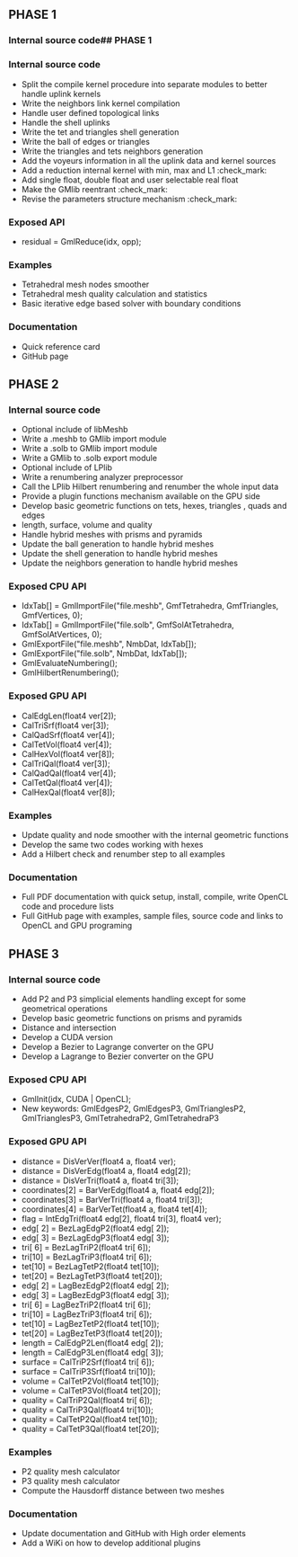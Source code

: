 ## PHASE 1

### Internal source code## PHASE 1

### Internal source code

- Split the compile kernel procedure into separate modules to better handle uplink kernels
- Write the neighbors link kernel compilation
- Handle user defined topological links
- Handle the shell uplinks
- Write the tet and triangles shell generation
- Write the ball of edges or triangles
- Write the triangles and tets neighbors generation
- Add the voyeurs information in all the uplink data and kernel sources
- Add a reduction internal kernel with min, max and L1 :check_mark:
- Add single float, double float and user selectable real float
- Make the GMlib reentrant :check_mark:
- Revise the parameters structure mechanism :check_mark:

### Exposed API

- residual = GmlReduce(idx, opp);

### Examples

- Tetrahedral mesh nodes smoother
- Tetrahedral mesh quality calculation and statistics
- Basic iterative edge based solver with boundary conditions

### Documentation

- Quick reference card
- GitHub page


## PHASE 2

### Internal source code

- Optional include of libMeshb
- Write a .meshb to GMlib import module
- Write a .solb to GMlib import module
- Write a GMlib to .solb export module
- Optional include of LPlib
- Write a renumbering analyzer preprocessor
- Call the LPlib Hilbert renumbering and renumber the whole input data
- Provide a plugin functions mechanism available on the GPU side
- Develop basic geometric functions on tets, hexes, triangles , quads and edges
- length, surface, volume and quality
- Handle hybrid meshes with prisms and pyramids
- Update the ball generation to handle hybrid meshes
- Update the shell generation to handle hybrid meshes
- Update the neighbors generation to handle hybrid meshes

### Exposed CPU API

- IdxTab[] = GmlImportFile("file.meshb", GmfTetrahedra, GmfTriangles, GmfVertices, 0);
- IdxTab[] = GmlImportFile("file.solb", GmfSolAtTetrahedra, GmfSolAtVertices, 0);
- GmlExportFile("file.meshb", NmbDat, IdxTab[]);
- GmlExportFile("file.solb", NmbDat, IdxTab[]);
- GmlEvaluateNumbering();
- GmlHilbertRenumbering();

### Exposed GPU API

- CalEdgLen(float4 ver[2]);
- CalTriSrf(float4 ver[3]);
- CalQadSrf(float4 ver[4]);
- CalTetVol(float4 ver[4]);
- CalHexVol(float4 ver[8]);
- CalTriQal(float4 ver[3]);
- CalQadQal(float4 ver[4]);
- CalTetQal(float4 ver[4]);
- CalHexQal(float4 ver[8]);

### Examples

- Update quality and node smoother with the internal geometric functions
- Develop the same two codes working with hexes
- Add a Hilbert check and renumber step to all examples

### Documentation

- Full PDF documentation with quick setup, install, compile, write OpenCL code and procedure lists
- Full GitHub page with examples, sample files, source code and links to OpenCL and GPU programing


## PHASE 3

### Internal source code

- Add P2 and P3 simplicial elements handling except for some geometrical operations
- Develop basic geometric functions on prisms and pyramids
- Distance and intersection
- Develop a CUDA version
- Develop a Bezier to Lagrange converter on the GPU
- Develop a Lagrange to Bezier converter on the GPU

### Exposed CPU API

- GmlInit(idx, CUDA | OpenCL);
- New keywords: GmlEdgesP2, GmlEdgesP3, GmlTrianglesP2, GmlTrianglesP3, GmlTetrahedraP2, GmlTetrahedraP3

### Exposed GPU API

- distance = DisVerVer(float4 a, float4 ver);
- distance = DisVerEdg(float4 a, float4 edg[2]);
- distance = DisVerTri(float4 a, float4 tri[3]);
- coordinates[2] = BarVerEdg(float4 a, float4 edg[2]);
- coordinates[3] = BarVerTri(float4 a, float4 tri[3]);
- coordinates[4] = BarVerTet(float4 a, float4 tet[4]);
- flag = IntEdgTri(float4 edg[2], float4 tri[3], float4 ver);
- edg[ 2] = BezLagEdgP2(float4 edg[ 2]);
- edg[ 3] = BezLagEdgP3(float4 edg[ 3]);
- tri[ 6] = BezLagTriP2(float4 tri[ 6]);
- tri[10] = BezLagTriP3(float4 tri[ 6]);
- tet[10] = BezLagTetP2(float4 tet[10]);
- tet[20] = BezLagTetP3(float4 tet[20]);
- edg[ 2] = LagBezEdgP2(float4 edg[ 2]);
- edg[ 3] = LagBezEdgP3(float4 edg[ 3]);
- tri[ 6] = LagBezTriP2(float4 tri[ 6]);
- tri[10] = LagBezTriP3(float4 tri[ 6]);
- tet[10] = LagBezTetP2(float4 tet[10]);
- tet[20] = LagBezTetP3(float4 tet[20]);
- length  = CalEdgP2Len(float4 edg[ 2]);
- length  = CalEdgP3Len(float4 edg[ 3]);
- surface = CalTriP2Srf(float4 tri[ 6]);
- surface = CalTriP3Srf(float4 tri[10]);
- volume  = CalTetP2Vol(float4 tet[10]);
- volume  = CalTetP3Vol(float4 tet[20]);
- quality = CalTriP2Qal(float4 tri[ 6]);
- quality = CalTriP3Qal(float4 tri[10]);
- quality = CalTetP2Qal(float4 tet[10]);
- quality = CalTetP3Qal(float4 tet[20]);

### Examples

- P2 quality mesh calculator
- P3 quality mesh calculator
- Compute the Hausdorff distance between two meshes

### Documentation

- Update documentation and GitHub with High order elements
- Add a WiKi on how to develop additional plugins
